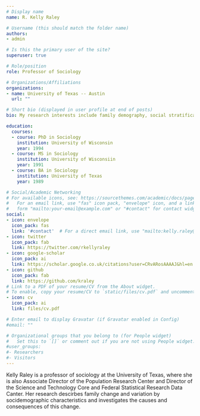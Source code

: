 ```yaml
---
# Display name
name: R. Kelly Raley

# Username (this should match the folder name)
authors:
- admin

# Is this the primary user of the site?
superuser: true

# Role/position
role: Professor of Sociology

# Organizations/Affiliations
organizations:
- name: University of Texas -- Austin
  url: ""

# Short bio (displayed in user profile at end of posts)
bio: My research interests include family demography, social stratification, race/ethnicity.

education:
  courses:
  - course: PhD in Sociology
    institution: University of Wisconsin
    year: 1994
  - course: MS in Sociology
    institution: University of Wisconsiin
    year: 1991
  - course: BA in Sociology
    institution: University of Texas
    year: 1989

# Social/Academic Networking
# For available icons, see: https://sourcethemes.com/academic/docs/page-builder/#icons
#   For an email link, use "fas" icon pack, "envelope" icon, and a link in the
#   form "mailto:your-email@example.com" or "#contact" for contact widget.
social:
- icon: envelope
  icon_pack: fas
  link: '#contact'  # For a direct email link, use "mailto:kelly.raley@austin.utexas.edu".
- icon: twitter
  icon_pack: fab
  link: https://twitter.com/rkellyraley
- icon: google-scholar
  icon_pack: ai
  link: https://scholar.google.co.uk/citations?user=CRvARosAAAAJ&hl=en
- icon: github
  icon_pack: fab
  link: https://github.com/kraley
# Link to a PDF of your resume/CV from the About widget.
# To enable, copy your resume/CV to `static/files/cv.pdf` and uncomment the lines below.
- icon: cv
  icon_pack: ai
  link: files/cv.pdf

# Enter email to display Gravatar (if Gravatar enabled in Config)
#email: ""

# Organizational groups that you belong to (for People widget)
#   Set this to `[]` or comment out if you are not using People widget.
#user_groups:
#- Researchers
#- Visitors
---
```


Kelly Raley is a professor of sociology at the University of Texas, where she is also Associate Director of the Population Research Center and Director of the Science and Technology Core and Federal Statistical Research Data Canter. Her research descirbes family change and variation by socidemographic characteristics and investigates the causes and consequences of this change. 
